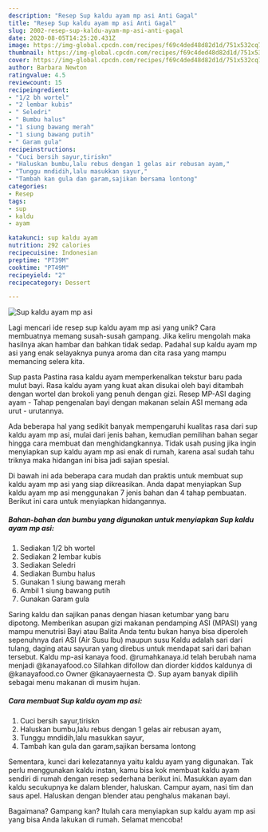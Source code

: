 ```yaml
---
description: "Resep Sup kaldu ayam mp asi Anti Gagal"
title: "Resep Sup kaldu ayam mp asi Anti Gagal"
slug: 2002-resep-sup-kaldu-ayam-mp-asi-anti-gagal
date: 2020-08-05T14:25:20.431Z
image: https://img-global.cpcdn.com/recipes/f69c4ded48d82d1d/751x532cq70/sup-kaldu-ayam-mp-asi-foto-resep-utama.jpg
thumbnail: https://img-global.cpcdn.com/recipes/f69c4ded48d82d1d/751x532cq70/sup-kaldu-ayam-mp-asi-foto-resep-utama.jpg
cover: https://img-global.cpcdn.com/recipes/f69c4ded48d82d1d/751x532cq70/sup-kaldu-ayam-mp-asi-foto-resep-utama.jpg
author: Barbara Newton
ratingvalue: 4.5
reviewcount: 15
recipeingredient:
- "1/2 bh wortel"
- "2 lembar kubis"
- " Seledri"
- " Bumbu halus"
- "1 siung bawang merah"
- "1 siung bawang putih"
- " Garam gula"
recipeinstructions:
- "Cuci bersih sayur,tiriskn"
- "Haluskan bumbu,lalu rebus dengan 1 gelas air rebusan ayam,"
- "Tunggu mndidih,lalu masukkan sayur,"
- "Tambah kan gula dan garam,sajikan bersama lontong"
categories:
- Resep
tags:
- sup
- kaldu
- ayam

katakunci: sup kaldu ayam 
nutrition: 292 calories
recipecuisine: Indonesian
preptime: "PT39M"
cooktime: "PT49M"
recipeyield: "2"
recipecategory: Dessert

---
```



![Sup kaldu ayam mp asi](https://img-global.cpcdn.com/recipes/f69c4ded48d82d1d/751x532cq70/sup-kaldu-ayam-mp-asi-foto-resep-utama.jpg)

Lagi mencari ide resep sup kaldu ayam mp asi yang unik? Cara membuatnya memang susah-susah gampang. Jika keliru mengolah maka hasilnya akan hambar dan bahkan tidak sedap. Padahal sup kaldu ayam mp asi yang enak selayaknya punya aroma dan cita rasa yang mampu memancing selera kita.

Sup pasta Pastina rasa kaldu ayam memperkenalkan tekstur baru pada mulut bayi. Rasa kaldu ayam yang kuat akan disukai oleh bayi ditambah dengan wortel dan brokoli yang penuh dengan gizi. Resep MP-ASI daging ayam - Tahap pengenalan bayi dengan makanan selain ASI memang ada urut - urutannya.

Ada beberapa hal yang sedikit banyak mempengaruhi kualitas rasa dari sup kaldu ayam mp asi, mulai dari jenis bahan, kemudian pemilihan bahan segar hingga cara membuat dan menghidangkannya. Tidak usah pusing jika ingin menyiapkan sup kaldu ayam mp asi enak di rumah, karena asal sudah tahu triknya maka hidangan ini bisa jadi sajian spesial.


Di bawah ini ada beberapa cara mudah dan praktis untuk membuat sup kaldu ayam mp asi yang siap dikreasikan. Anda dapat menyiapkan Sup kaldu ayam mp asi menggunakan 7 jenis bahan dan 4 tahap pembuatan. Berikut ini cara untuk menyiapkan hidangannya.

<!--inarticleads1-->

##### Bahan-bahan dan bumbu yang digunakan untuk menyiapkan Sup kaldu ayam mp asi:

1. Sediakan 1/2 bh wortel
1. Sediakan 2 lembar kubis
1. Sediakan  Seledri
1. Sediakan  Bumbu halus
1. Gunakan 1 siung bawang merah
1. Ambil 1 siung bawang putih
1. Gunakan  Garam gula


Saring kaldu dan sajikan panas dengan hiasan ketumbar yang baru dipotong. Memberikan asupan gizi makanan pendamping ASI (MPASI) yang mampu menutrisi Bayi atau Balita Anda tentu bukan hanya bisa diperoleh sepenuhnya dari ASI (Air Susu Ibu) maupun susu Kaldu adalah sari dari tulang, daging atau sayuran yang direbus untuk mendapat sari dari bahan tersebut. Kaldu mp-asi kanaya food. @rumahkanaya.id telah berubah nama menjadi @kanayafood.co Silahkan difollow dan diorder kiddos kaldunya di @kanayafood.co Owner @kanayaernesta 😊. Sup ayam banyak dipilih sebagai menu makanan di musim hujan. 

<!--inarticleads2-->

##### Cara membuat Sup kaldu ayam mp asi:

1. Cuci bersih sayur,tiriskn
1. Haluskan bumbu,lalu rebus dengan 1 gelas air rebusan ayam,
1. Tunggu mndidih,lalu masukkan sayur,
1. Tambah kan gula dan garam,sajikan bersama lontong


Sementara, kunci dari kelezatannya yaitu kaldu ayam yang digunakan. Tak perlu menggunakan kaldu instan, kamu bisa kok membuat kaldu ayam sendiri di rumah dengan resep sederhana berikut ini. Masukkan ayam dan kaldu secukupnya ke dalam blender, haluskan. Campur ayam, nasi tim dan saus apel. Haluskan dengan blender atau penghalus makanan bayi. 

Bagaimana? Gampang kan? Itulah cara menyiapkan sup kaldu ayam mp asi yang bisa Anda lakukan di rumah. Selamat mencoba!
